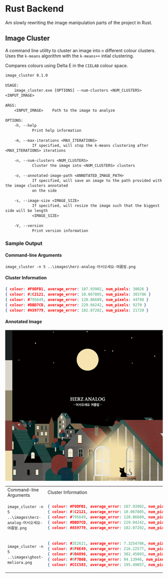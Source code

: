 # Rust Backend

Am slowly rewriting the image manipulation parts of the project in Rust.

## Image Cluster

A command line utility to cluster an image into `n` different colour clusters. Uses the `k-means` algorithm with the `k-means++` intial clustering.

Compares colours using Delta E in the `CIELAB` colour space.

```
image_cluster 0.1.0

USAGE:
    image_cluster.exe [OPTIONS] --num-clusters <NUM_CLUSTERS> <INPUT_IMAGE>

ARGS:
    <INPUT_IMAGE>    Path to the image to analyze

OPTIONS:
    -h, --help
            Print help information

    -m, --max-iterations <MAX_ITERATIONS>
            If specified, will stop the k-means clustering after <MAX_ITERATIONS> iterations

    -n, --num-clusters <NUM_CLUSTERS>
            Cluster the image into <NUM_CLUSTERS> clusters

    -o, --annotated-image-path <ANNOTATED_IMAGE_PATH>
            If specified, will save an image to the path provided with the image clusters annotated
            on the side

    -s, --image-size <IMAGE_SIZE>
            If specified, will resize the image such that the biggest side will be length
            <IMAGE_SIZE>

    -V, --version
            Print version information
```

### Sample Output

#### Command-line Arguments

`image_cluster -n 5 ..\images\herz-analog-어서오세요-여름밤.png`

#### Cluster Information

```json
{ colour: #F0DFB1, average_error: 107.93902, num_pixels: 30026 }
{ colour: #1C2121, average_error: 10.067805, num_pixels: 303786 }
{ colour: #795649, average_error: 120.86689, num_pixels: 44798 }
{ colour: #DBD7CD, average_error: 229.04242, num_pixels: 9270 }
{ colour: #A59779, average_error: 182.07202, num_pixels: 21720 }
```

#### Annotated Image

![herz-analog-어서오세요-여름밤 album art](img/herz.png)

<table>
<tr>
<td>Command-line Arguments</td>
<td>Cluster Information</td>
<td>Annotated Image</td>
</tr>
<tr>
<td>

`image_cluster -n 5 ..\images\herz-analog-어서오세요-여름밤.png`

</td>

<td>

```json
{ colour: #F0DFB1, average_error: 107.93902, num_pixels: 30026 }
{ colour: #1C2121, average_error: 10.067805, num_pixels: 303786 }
{ colour: #795649, average_error: 120.86689, num_pixels: 44798 }
{ colour: #DBD7CD, average_error: 229.04242, num_pixels: 9270 }
{ colour: #A59779, average_error: 182.07202, num_pixels: 21720 }
```

</td>
<td>

![herz-analog-어서오세요-여름밤 album art](img/herz.png)

</td>
</tr>

<tr>
<td>

`image_cluster -n 5 ..\images\ghost-meliora.png`

</td>

<td>

```json
{ colour: #2E2621, average_error: 7.3254786, num_pixels: 344375 }
{ colour: #8F6E49, average_error: 216.22577, num_pixels: 9834 }
{ colour: #9DA896, average_error: 302.45093, num_pixels: 12927 }
{ colour: #6F7B6B, average_error: 94.13946, num_pixels: 26929 }
{ colour: #CCC583, average_error: 195.49057, num_pixels: 15535 }
```

</td>
<td>

![ghost-meliora album art](img/ghost-meliora.png)

</td>
</tr>

</table>
